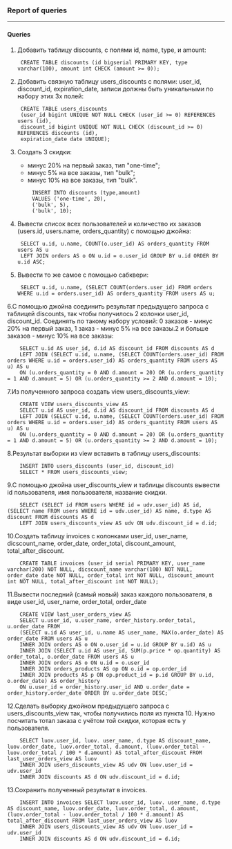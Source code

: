 ### Report of queries
---

#### Queries

1. Добавить таблицу discounts, с полями id, name, type, и amount:

		CREATE TABLE discounts (id bigserial PRIMARY KEY, type varchar(100), amount int CHECK (amount >= 0));

2. Добавить связную таблицу users_discounts с полями: user_id, discount_id, expiration_date, записи должны быть уникальными по набору этих 3х полей:

		CREATE TABLE users_discounts 
		(user_id bigint UNIQUE NOT NULL CHECK (user_id >= 0) REFERENCES users (id), 
		discount_id bigint UNIQUE NOT NULL CHECK (discount_id >= 0) REFERENCES discounts (id), 
		expiration_date date UNIQUE);

3. Создать 3 скидки:
	- минус 20% на первый заказ, тип "one-time";
	- минус 5% на все заказы, тип "bulk";
	- минус 10% на все заказы, тип "bulk".
	
```postgresql
		INSERT INTO discounts (type,amount)
		VALUES ('one-time', 20),
		('bulk', 5),
		('bulk', 10);
```
4. Вывести список всех пользователей и количество их заказов (users.id, users.name, orders_quantity) c помощью джойна:

		SELECT u.id, u.name, COUNT(o.user_id) AS orders_quantity FROM users AS u
		LEFT JOIN orders AS o ON u.id = o.user_id GROUP BY u.id ORDER BY u.id ASC;

5. Вывести то же самое с помощью сабквери:

		SELECT u.id, u.name, (SELECT COUNT(orders.user_id) FROM orders WHERE u.id = orders.user_id) AS orders_quantity FROM users AS u;

6.С помощью джойна соединить результат предыдущего запроса с таблицей discounts, так чтобы получилось 2 колонки user_id, discount_id. Соединять по такому набору условий: 0 заказов - минус 20% на первый заказ, 1 заказ - минус 5% на все заказы.2 и больше заказов - минус 10% на все заказы:

		SELECT u.id AS user_id, d.id AS discount_id FROM discounts AS d
		LEFT JOIN (SELECT u.id, u.name, (SELECT COUNT(orders.user_id) FROM orders WHERE u.id = orders.user_id) AS orders_quantity FROM users AS u) AS u
		ON (u.orders_quantity = 0 AND d.amount = 20) OR (u.orders_quantity = 1 AND d.amount = 5) OR (u.orders_quantity >= 2 AND d.amount = 10);

7.Из полученного запроса создать view users_discounts_view:

		CREATE VIEW users_discounts_view AS
		SELECT u.id AS user_id, d.id AS discount_id FROM discounts AS d
		LEFT JOIN (SELECT u.id, u.name, (SELECT COUNT(orders.user_id) FROM orders WHERE u.id = orders.user_id) AS orders_quantity FROM users AS u) AS u
		ON (u.orders_quantity = 0 AND d.amount = 20) OR (u.orders_quantity = 1 AND d.amount = 5) OR (u.orders_quantity >= 2 AND d.amount = 10);

8.Результат выборки из view вставить в таблицу users_discounts:

		INSERT INTO users_discounts (user_id, discount_id)
		SELECT * FROM users_discounts_view;

9.С помощью джойна user_discounts_view и таблицы discounts вывести id пользователя, имя пользователя, название скидки.

		SELECT (SELECT id FROM users WHERE id = udv.user_id) AS id, (SELECT name FROM users WHERE id = udv.user_id) AS name, d.type AS discount FROM discounts AS d
		LEFT JOIN users_discounts_view AS udv ON udv.discount_id = d.id;

10.Создать таблицу invoices с колонками user_id, user_name, dicscount_name, order_date, order_total, discount_amount, total_after_discount.

		CREATE TABLE invoices (user_id serial PRIMARY KEY, user_name varchar(200) NOT NULL, dicscount_name varchar(100) NOT NULL, order_date date NOT NULL, order_total int NOT NULL, discount_amount int NOT NULL, total_after_discount int NOT NULL);

11.Вывести последний (самый новый) заказ каждого пользователя, в виде user_id, user_name, order_total, order_date
		
		CREATE VIEW last_user_orders_view AS
		SELECT u.user_id, u.user_name, order_history.order_total, u.order_date FROM
		(SELECT u.id AS user_id, u.name AS user_name, MAX(o.order_date) AS order_date FROM users AS u
		INNER JOIN orders AS o ON o.user_id = u.id GROUP BY u.id) AS u
		INNER JOIN (SELECT u.id AS user_id, SUM(p.price * op.quantity) AS order_total, o.order_date FROM users AS u
		INNER JOIN orders AS o ON u.id = o.user_id
		INNER JOIN orders_products AS op ON o.id = op.order_id
		INNER JOIN products AS p ON op.product_id = p.id GROUP BY u.id, o.order_date) AS order_history
		ON u.user_id = order_history.user_id AND u.order_date = order_history.order_date ORDER BY u.order_date DESC;

12.Сделать выборку джойном предыдущего запроса с users_discounts_view так, чтобы получились поля из пункта 10. Нужно посчитать тотал заказа с учётом той скидки, которая есть у пользователя.


		SELECT luov.user_id, luov. user_name, d.type AS discount_name, luov.order_date, luov.order_total, d.amount, (luov.order_total - luov.order_total / 100 * d.amount) AS total_after_discount FROM last_user_orders_view AS luov
		INNER JOIN users_discounts_view AS udv ON luov.user_id = udv.user_id
		INNER JOIN discounts AS d ON udv.discount_id = d.id;


13.Сохранить полученный результат в invoices.

		INSERT INTO invoices SELECT luov.user_id, luov. user_name, d.type AS discount_name, luov.order_date, luov.order_total, d.amount, (luov.order_total - luov.order_total / 100 * d.amount) AS total_after_discount FROM last_user_orders_view AS luov
		INNER JOIN users_discounts_view AS udv ON luov.user_id = udv.user_id
		INNER JOIN discounts AS d ON udv.discount_id = d.id;
